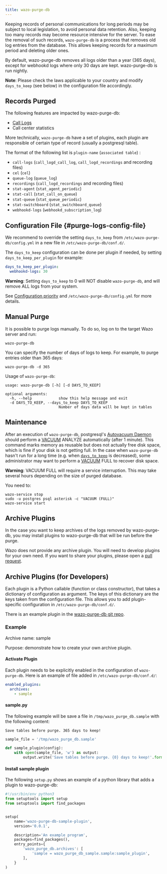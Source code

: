 ```yaml
---
title: wazo-purge-db
---
```


Keeping records of personal communications for long periods may be subject to local legislation, to
avoid personal data retention. Also, keeping too many records may become resource intensive for the
server. To ease the removal of such records, `wazo-purge-db` is a process that removes old log
entries from the database. This allows keeping records for a maximum period and deleting older ones.

By default, wazo-purge-db removes all logs older than a year (365 days), except for webhookd logs
where only 30 days are kept. wazo-purge-db is run nightly.

**Note**: Please check the laws applicable to your country and modify `days_to_keep` (see below) in
the configuration file accordingly.

## Records Purged

The following features are impacted by wazo-purge-db:

- [Call Logs](/uc-doc/administration/call_logs)
- Call center statistics

More technically, `wazo-purge-db` have a set of plugins, each plugin are responsible of certain type
of record (usually a postgresql table).

The format of the following list is `plugin-name` (`associated table`) :

- `call-logs` (`call_logd_call_log`, `call_logd_recordings` and recording files)
- `cel` (`cel`)
- `queue-log` (`queue_log`)
- `recordings` (`call_logd_recordings` and recording files)
- `stat-agent` (`stat_agent_periodic`)
- `stat-call` (`stat_call_on_queue`)
- `stat-queue` (`stat_queue_periodic`)
- `stat-switchboard` (`stat_switchboard_queue`)
- `webhookd-logs` (`webhookd_subscription_log`)

## Configuration File {#purge-logs-config-file}

We recommend to override the setting `days_to_keep` from `/etc/wazo-purge-db/config.yml` in a new
file in `/etc/wazo-purge-db/conf.d/`.

The `days_to_keep` configuration can be done per plugin if needed, by setting
`days_to_keep_per_plugin` for example:

```yaml
days_to_keep_per_plugin:
  webhookd-logs: 30
```

**Warning**: Setting `days_to_keep` to 0 will NOT disable `wazo-purge-db`, and will remove ALL logs
from your system.

See [Configuration priority](/uc-doc/system/configuration_files#configuration-priority) and
`/etc/wazo-purge-db/config.yml` for more details.

## Manual Purge

It is possible to purge logs manually. To do so, log on to the target Wazo server and run:

```shell
wazo-purge-db
```

You can specify the number of days of logs to keep. For example, to purge entries older than 365
days:

```shell
wazo-purge-db -d 365
```

Usage of `wazo-purge-db`:

```text
usage: wazo-purge-db [-h] [-d DAYS_TO_KEEP]

optional arguments:
  -h, --help            show this help message and exit
  -d DAYS_TO_KEEP, --days_to_keep DAYS_TO_KEEP
                        Number of days data will be kept in tables
```

## Maintenance

After an execution of `wazo-purge-db`, postgresql's
[Autovacuum Daemon](https://www.postgresql.org/docs/11/static/routine-vacuuming.html#AUTOVACUUM)
should perform a [VACUUM](https://www.postgresql.org/docs/11/static/sql-vacuum.html) ANALYZE
automatically (after 1 minute). This command marks memory as reusable but does not actually free
disk space, which is fine if your disk is not getting full. In the case when `wazo-purge-db` hasn't
run for a long time (e.g. when [`days_to_keep`](/uc-doc/system/purge_logs#purge-logs-config-file) is
decreased), some administrator may want to perform a
[VACUUM](https://www.postgresql.org/docs/11/static/sql-vacuum.html) FULL to recover disk space.

**Warning**: VACUUM FULL will require a service interruption. This may take several hours depending
on the size of purged database.

You need to:

```shell
wazo-service stop
sudo -u postgres psql asterisk -c "VACUUM (FULL)"
wazo-service start
```

## Archive Plugins

In the case you want to keep archives of the logs removed by wazo-purge-db, you may install plugins
to wazo-purge-db that will be run before the purge.

Wazo does not provide any archive plugin. You will need to develop plugins for your own need. If you
want to share your plugins, please open a
[pull request](https://github.com/wazo-platform/wazo-purge-db/pulls).

## Archive Plugins (for Developers)

Each plugin is a Python callable (function or class constructor), that takes a dictionary of
configuration as argument. The keys of this dictionary are the keys taken from the configuration
file. This allows you to add plugin-specific configuration in `/etc/wazo-purge-db/conf.d/`.

There is an example plugin in the
[wazo-purge-db git repo](https://github.com/wazo-platform/wazo-purge-db/tree/master/contribs).

### Example

Archive name: sample

Purpose: demonstrate how to create your own archive plugin.

#### Activate Plugin

Each plugin needs to be explicitly enabled in the configuration of `wazo-purge-db`. Here is an
example of file added in `/etc/wazo-purge-db/conf.d/`:

```yaml
enabled_plugins:
  archives:
    - sample
```

#### sample.py

The following example will be save a file in `/tmp/wazo_purge_db.sample` with the following content:

```text
Save tables before purge. 365 days to keep!
```

```python
sample_file = '/tmp/wazo_purge_db.sample'

def sample_plugin(config):
    with open(sample_file, 'w') as output:
        output.write('Save tables before purge. {0} days to keep!'.format(config['days_to_keep']))
```

#### Install sample plugin

The following `setup.py` shows an example of a python library that adds a plugin to wazo-purge-db:

```python
#!/usr/bin/env python3
from setuptools import setup
from setuptools import find_packages


setup(
    name='wazo-purge-db-sample-plugin',
    version='0.0.1',

    description='An example program',
    packages=find_packages(),
    entry_points={
        'wazo_purge_db.archives': [
            'sample = wazo_purge_db_sample.sample:sample_plugin',
        ],
    }
)
```
